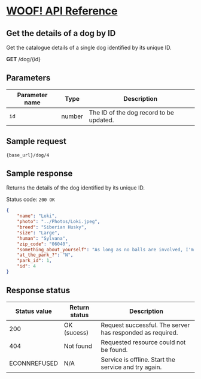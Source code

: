 # [WOOF! API Reference](overview.md#reference)
## Get the details of a dog by ID

Get the catalogue details of a single dog identified by its unique ID.

**GET** /dog/{id}

## Parameters

|Parameter name   |Type   |Description   |   
|---|---|---|
| `id`  |number   | The ID of the dog record to be updated.   |  

## Sample request
```
{base_url}/dog/4
``` 

## Sample response
Returns the details of the dog identified by its unique ID.

Status code: `200 OK`

```json
{
    "name": "Loki",
    "photo": "../Photos/Loki.jpeg",
    "breed": "Siberian Husky",
    "size": "Large",
    "human": "Sylvana",
    "zip_code": "06040",
    "something_about_yourself": "As long as no balls are involved, I'm very mellow!",
    "at_the_park_?": "N",
    "park_id": 1,
    "id": 4
}
```


## Response status
|Status value   |Return status  |Description   |   
|---|---|---|
| 200  |OK (sucess)  | Request successful. The server has responded as required.  |  
|404|Not found|Requested resource could not be found.|
|ECONNREFUSED|N/A|Service is offline. Start the service and try again.|
